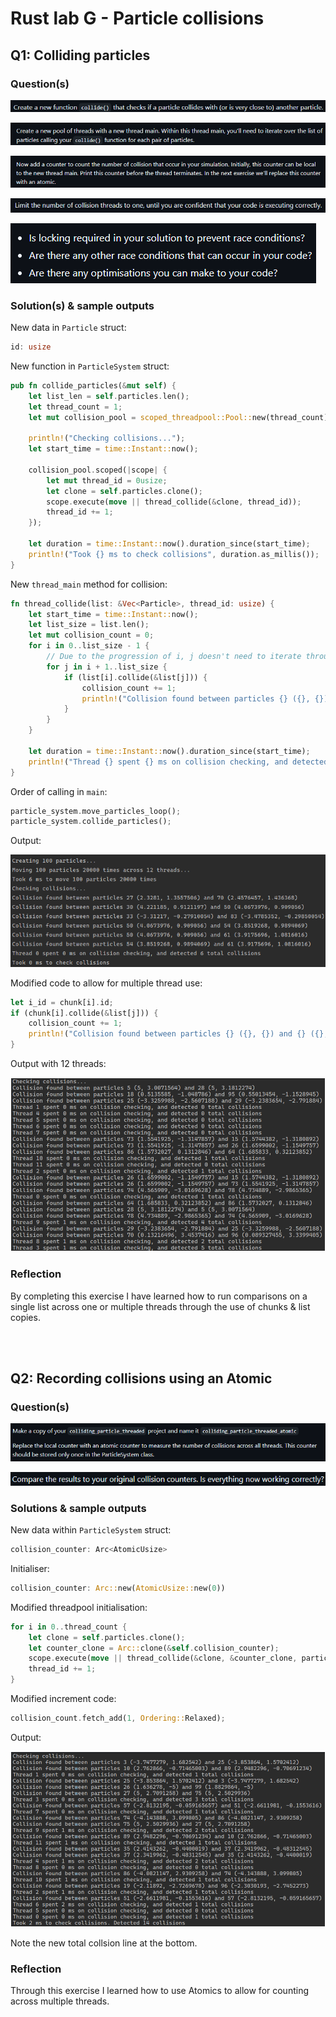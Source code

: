 # Rust lab G - Particle collisions

## Q1: Colliding particles

### Question(s)

![alt text](image.png)

![alt text](image-1.png)

![alt text](image-2.png)

![alt text](image-3.png)

![alt text](image-4.png)

### Solution(s) & sample outputs

New data in `Particle` struct:

```rs
id: usize
```

New function in `ParticleSystem` struct:

```rs
pub fn collide_particles(&mut self) {
    let list_len = self.particles.len();
    let thread_count = 1;
    let mut collision_pool = scoped_threadpool::Pool::new(thread_count);

    println!("Checking collisions...");
    let start_time = time::Instant::now();

    collision_pool.scoped(|scope| {
        let mut thread_id = 0usize;
        let clone = self.particles.clone();
        scope.execute(move || thread_collide(&clone, thread_id));
        thread_id += 1;
    });

    let duration = time::Instant::now().duration_since(start_time);
    println!("Took {} ms to check collisions", duration.as_millis());
}
```

New `thread_main` method for collision:

```rs
fn thread_collide(list: &Vec<Particle>, thread_id: usize) {
    let start_time = time::Instant::now();
    let list_size = list.len();
    let mut collision_count = 0;
    for i in 0..list_size - 1 {
        // Due to the progression of i, j doesn't need to iterate through previous values of i.
        for j in i + 1..list_size {
            if (list[i].collide(&list[j])) {
                collision_count += 1;
                println!("Collision found between particles {} ({}, {}) and {}! ({}, {})", i, list[i].x, list[i].y, j, list[j].x, list[j].y);
            }
        }
    }

    let duration = time::Instant::now().duration_since(start_time);
    println!("Thread {} spent {} ms on collision checking, and detected {} total collisions", thread_id, duration.as_millis(), collision_count);
}
```

Order of calling in `main`:

```rs
particle_system.move_particles_loop();
particle_system.collide_particles();
```

Output:

![alt text](image-5.png)

Modified code to allow for multiple thread use:

```rs
let i_id = chunk[i].id;
if (chunk[i].collide(&list[j])) {
    collision_count += 1;
    println!("Collision found between particles {} ({}, {}) and {} ({}, {})", i_id, chunk[i].x, chunk[i].y, j, list[j].x, list[j].y);
}
```

Output with 12 threads:

![alt text](image-10.png)

### Reflection

By completing this exercise I have learned how to run comparisons on a single list across one or multiple threads through the use of chunks & list copies.

<br></br>

## Q2: Recording collisions using an Atomic

### Question(s)

![alt text](image-7.png)

![alt text](image-8.png)

### Solutions & sample outputs

New data within `ParticleSystem` struct:

```rs
collision_counter: Arc<AtomicUsize>
```

Initialiser:

```rs
collision_counter: Arc::new(AtomicUsize::new(0))
```

Modified threadpool initialisation:

```rs
for i in 0..thread_count {
    let clone = self.particles.clone();
    let counter_clone = Arc::clone(&self.collision_counter);
    scope.execute(move || thread_collide(&clone, &counter_clone, particles_per_thread, thread_id));
    thread_id += 1;
}
```

Modified increment code:

```rs
collision_count.fetch_add(1, Ordering::Relaxed);
```

Output:

![alt text](image-11.png)

Note the new total collsion line at the bottom.

### Reflection

Through this exercise I learned how to use Atomics to allow for counting across multiple threads.

<br></br>
